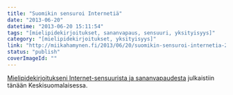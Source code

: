 ```yaml
---
title: "Suomikin sensuroi Internetiä"
date: "2013-06-20"
datetime: "2013-06-20 15:11:54"
tags: "[mielipidekirjoitukset, sananvapaus, sensuuri, yksityisyys]"
category: "[mielipidekirjoitukset, yksityisyys]"
link: "http://miikahamynen.fi/2013/06/20/suomikin-sensuroi-internetia-2/"
status: "publish"
coverImageId: ""
---
```


[Mielipidekirjoitukseni Internet-sensuurista ja sananvapaudesta](http://www.ksml.fi/mielipide/mielipidekirjoitukset/verkkosensuuri-toimii-myos-suomessa/1343364) julkaistiin tänään Keskisuomalaisessa.

